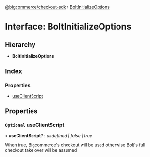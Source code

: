 [@bigcommerce/checkout-sdk](../README.md) › [BoltInitializeOptions](boltinitializeoptions.md)

# Interface: BoltInitializeOptions

## Hierarchy

* **BoltInitializeOptions**

## Index

### Properties

* [useClientScript](boltinitializeoptions.md#optional-useclientscript)

## Properties

### `Optional` useClientScript

• **useClientScript**? : *undefined | false | true*

When true, Bigcommerce's checkout will be used
otherwise Bolt's full checkout take over will be assumed
